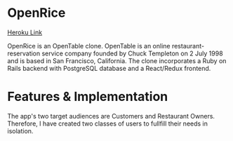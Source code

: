 # OpenRice

[Heroku Link](https://openrice.herokuapp.com/#/)

OpenRice is an OpenTable clone. OpenTable is an online restaurant-reservation service company founded by Chuck Templeton on 2 July 1998 and is based in San Francisco, California. The clone incorporates a Ruby on Rails backend with PostgreSQL database and a React/Redux frontend.

# Features & Implementation 

The app's two target audiences are Customers and Restaurant Owners. Therefore, I have created two classes of users to fullfill their needs in isolation.

